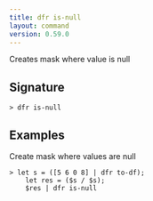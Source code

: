 ```yaml
---
title: dfr is-null
layout: command
version: 0.59.0
---
```


Creates mask where value is null

## Signature

```> dfr is-null ```

## Examples

Create mask where values are null
```shell
> let s = ([5 6 0 8] | dfr to-df);
    let res = ($s / $s);
    $res | dfr is-null
```
